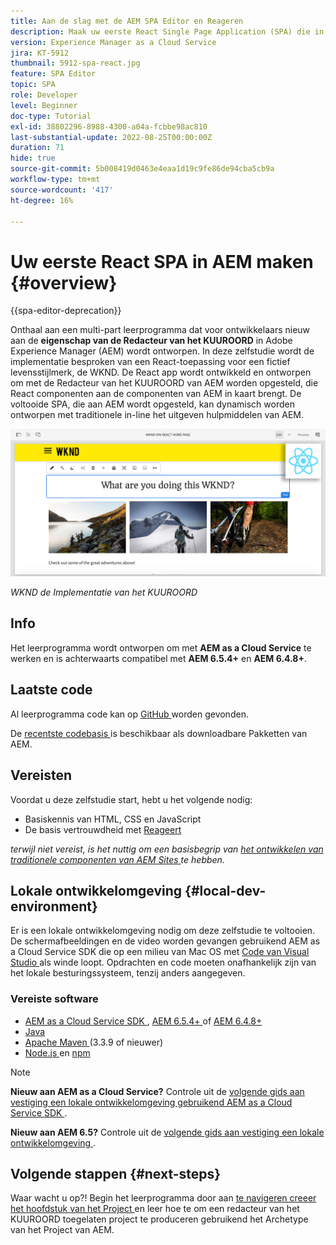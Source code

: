 ```yaml
---
title: Aan de slag met de AEM SPA Editor en Reageren
description: Maak uw eerste React Single Page Application (SPA) die in Adobe Experience Manager AEM met de WKND-SPA kan worden bewerkt. Leer hoe u een SPA maakt met het React JS-framework met AEM SPA Editor. Deze meerdelige tutorial doorloopt de implementatie van een React-toepassing voor een fictief lifestylemerk, de WKND. In de tutorial wordt het end-to-end maken van de SPA en de integratie met AEM besproken.
version: Experience Manager as a Cloud Service
jira: KT-5912
thumbnail: 5912-spa-react.jpg
feature: SPA Editor
topic: SPA
role: Developer
level: Beginner
doc-type: Tutorial
exl-id: 38802296-8988-4300-a04a-fcbbe98ac810
last-substantial-update: 2022-08-25T00:00:00Z
duration: 71
hide: true
source-git-commit: 5b008419d0463e4eaa1d19c9fe86de94cba5cb9a
workflow-type: tm+mt
source-wordcount: '417'
ht-degree: 16%

---
```


# Uw eerste React SPA in AEM maken {#overview}

{{spa-editor-deprecation}}

Onthaal aan een multi-part leerprogramma dat voor ontwikkelaars nieuw aan de **eigenschap van de Redacteur van het KUUROORD** in Adobe Experience Manager (AEM) wordt ontworpen. In deze zelfstudie wordt de implementatie besproken van een React-toepassing voor een fictief levensstijlmerk, de WKND. De React app wordt ontwikkeld en ontworpen om met de Redacteur van het KUUROORD van AEM worden opgesteld, die React componenten aan de componenten van AEM in kaart brengt. De voltooide SPA, die aan AEM wordt opgesteld, kan dynamisch worden ontworpen met traditionele in-line het uitgeven hulpmiddelen van AEM.

![ Definitief Uitgevoerde SPA ](assets/wknd-spa-implementation.png)

*WKND de Implementatie van het KUUROORD*

## Info

Het leerprogramma wordt ontworpen om met **AEM as a Cloud Service** te werken en is achterwaarts compatibel met **AEM 6.5.4+** en **AEM 6.4.8+**.

## Laatste code

Al leerprogramma code kan op [ GitHub ](https://github.com/adobe/aem-guides-wknd-spa) worden gevonden.

De [ recentste codebasis ](https://github.com/adobe/aem-guides-wknd-spa/releases) is beschikbaar als downloadbare Pakketten van AEM.

## Vereisten

Voordat u deze zelfstudie start, hebt u het volgende nodig:

* Basiskennis van HTML, CSS en JavaScript
* De basis vertrouwdheid met [ Reageert ](https://reactjs.org/tutorial/tutorial.html)

*terwijl niet vereist, is het nuttig om een basisbegrip van [ het ontwikkelen van traditionele componenten van AEM Sites ](https://experienceleague.adobe.com/docs/experience-manager-learn/getting-started-wknd-tutorial-develop/overview.html?lang=nl-NL) te hebben.*

## Lokale ontwikkelomgeving {#local-dev-environment}

Er is een lokale ontwikkelomgeving nodig om deze zelfstudie te voltooien. De schermafbeeldingen en de video worden gevangen gebruikend AEM as a Cloud Service SDK die op een milieu van Mac OS met [ Code van Visual Studio ](https://code.visualstudio.com/) als winde loopt. Opdrachten en code moeten onafhankelijk zijn van het lokale besturingssysteem, tenzij anders aangegeven.

### Vereiste software

* [ AEM as a Cloud Service SDK ](https://experienceleague.adobe.com/docs/experience-manager-learn/cloud-service/local-development-environment-set-up/aem-runtime.html?lang=nl-NL), [ AEM 6.5.4+ ](https://experienceleague.adobe.com/docs/experience-manager-release-information/aem-release-updates/aem-releases-updates.html?lang=nl-NL#aem-65) of [ AEM 6.4.8+ ](https://experienceleague.adobe.com/docs/experience-manager-release-information/aem-release-updates/aem-releases-updates.html?lang=nl-NL#aem-64)
* [ Java ](https://downloads.experiencecloud.adobe.com/content/software-distribution/en/general.html)
* [ Apache Maven ](https://maven.apache.org/) (3.3.9 of nieuwer)
* [ Node.js ](https://nodejs.org/en/) en [ npm ](https://www.npmjs.com/)

>[!NOTE]
>
> **Nieuw aan AEM as a Cloud Service?** Controle uit de [ volgende gids aan vestiging een lokale ontwikkelomgeving gebruikend AEM as a Cloud Service SDK ](https://experienceleague.adobe.com/docs/experience-manager-learn/cloud-service/local-development-environment-set-up/overview.html?lang=nl-NL).
>
> **Nieuw aan AEM 6.5?** Controle uit de [ volgende gids aan vestiging een lokale ontwikkelomgeving ](https://experienceleague.adobe.com/docs/experience-manager-learn/foundation/development/set-up-a-local-aem-development-environment.html?lang=nl-NL).

## Volgende stappen {#next-steps}

Waar wacht u op?! Begin het leerprogramma door aan [ te navigeren creeer het hoofdstuk van het Project ](create-project.md) en leer hoe te om een redacteur van het KUUROORD toegelaten project te produceren gebruikend het Archetype van het Project van AEM.
